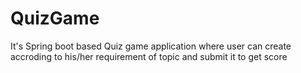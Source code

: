 # QuizGame
It's Spring boot based Quiz game application where user can create accroding to his/her requirement of topic and submit it to get score
